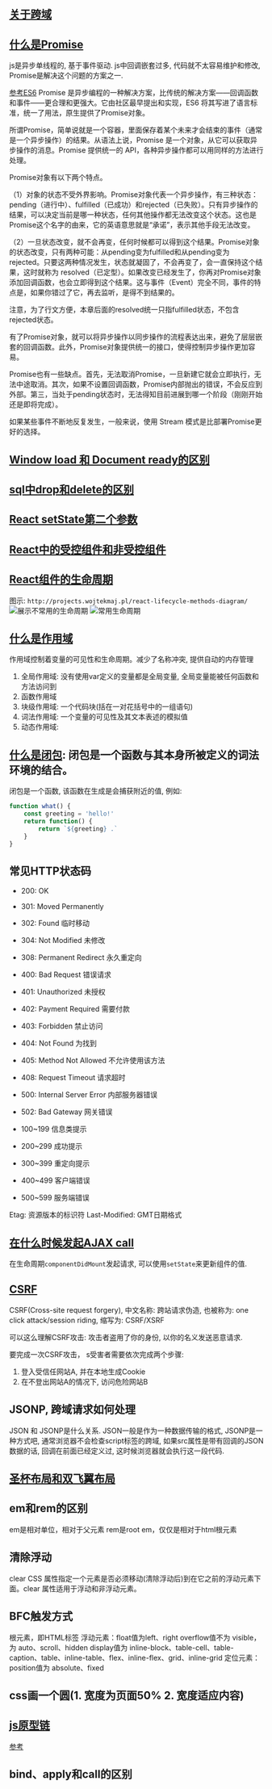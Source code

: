 ## [关于跨域](https://www.ruanyifeng.com/blog/2016/04/cors.html)

## [什么是Promise](https://juejin.im/post/5afd2ff26fb9a07aaa11786c)
js是异步单线程的, 基于事件驱动. js中回调嵌套过多, 代码就不太容易维护和修改, Promise是解决这个问题的方案之一.

[参考ES6](https://es.ourfor.top/#docs/promise)
Promise 是异步编程的一种解决方案，比传统的解决方案——回调函数和事件——更合理和更强大。它由社区最早提出和实现，ES6 将其写进了语言标准，统一了用法，原生提供了Promise对象。

所谓Promise，简单说就是一个容器，里面保存着某个未来才会结束的事件（通常是一个异步操作）的结果。从语法上说，Promise 是一个对象，从它可以获取异步操作的消息。Promise 提供统一的 API，各种异步操作都可以用同样的方法进行处理。

Promise对象有以下两个特点。

（1）对象的状态不受外界影响。Promise对象代表一个异步操作，有三种状态：pending（进行中）、fulfilled（已成功）和rejected（已失败）。只有异步操作的结果，可以决定当前是哪一种状态，任何其他操作都无法改变这个状态。这也是Promise这个名字的由来，它的英语意思就是“承诺”，表示其他手段无法改变。

（2）一旦状态改变，就不会再变，任何时候都可以得到这个结果。Promise对象的状态改变，只有两种可能：从pending变为fulfilled和从pending变为rejected。只要这两种情况发生，状态就凝固了，不会再变了，会一直保持这个结果，这时就称为 resolved（已定型）。如果改变已经发生了，你再对Promise对象添加回调函数，也会立即得到这个结果。这与事件（Event）完全不同，事件的特点是，如果你错过了它，再去监听，是得不到结果的。

注意，为了行文方便，本章后面的resolved统一只指fulfilled状态，不包含rejected状态。

有了Promise对象，就可以将异步操作以同步操作的流程表达出来，避免了层层嵌套的回调函数。此外，Promise对象提供统一的接口，使得控制异步操作更加容易。

Promise也有一些缺点。首先，无法取消Promise，一旦新建它就会立即执行，无法中途取消。其次，如果不设置回调函数，Promise内部抛出的错误，不会反应到外部。第三，当处于pending状态时，无法得知目前进展到哪一个阶段（刚刚开始还是即将完成）。

如果某些事件不断地反复发生，一般来说，使用 Stream 模式是比部署Promise更好的选择。

## [Window load 和 Document ready的区别](https://merrier.wang/20170412/the-difference-between-window.onload-and-document.read.html)

## [sql中drop和delete的区别]()

## [React setState第二个参数]()

## [React中的受控组件和非受控组件](https://reactjs.org/docs/forms.html)

## [React组件的生命周期](https://reactjs.org/docs/react-component.html)
图示: ` http://projects.wojtekmaj.pl/react-lifecycle-methods-diagram/ `
![展示不常用的生命周期](./react-lifecycle-all.png)
![常用生命周期](./react-lifecycle.png)

## [什么是作用域](https://juejin.im/post/5abb99e9f265da2392366824)
作用域控制着变量的可见性和生命周期。减少了名称冲突, 提供自动的内存管理
1. 全局作用域: 没有使用var定义的变量都是全局变量, 全局变量能被任何函数和方法访问到
2. 函数作用域
3. 块级作用域: 一个代码块(括在一对花括号中的一组语句)
4. 词法作用域: 一个变量的可见性及其文本表述的模拟值
5. 动态作用域:

## [什么是闭包](https://developer.mozilla.org/zh-CN/docs/Web/JavaScript): 闭包是一个函数与其本身所被定义的词法环境的结合。
闭包是一个函数, 该函数在生成是会捕获附近的值, 例如:
```js
function what() {
	const greeting = 'hello!'
	return function() {
		return `${greeting} .`
	}
}
```

## 常见HTTP状态码
- 200: OK

- 301: Moved Permanently
- 302: Found 临时移动
- 304: Not Modified 未修改
- 308: Permanent Redirect 永久重定向

- 400: Bad Request 错误请求
- 401: Unauthorized 未授权
- 402: Payment Required 需要付款
- 403: Forbidden 禁止访问
- 404: Not Found 为找到
- 405: Method Not Allowed 不允许使用该方法
- 408: Request Timeout 请求超时

- 500: Internal Server Error 内部服务器错误
- 502: Bad Gateway 网关错误

- 100~199 信息类提示
- 200~299 成功提示
- 300~399 重定向提示
- 400~499 客户端错误
- 500~599 服务端错误

Etag: 资源版本的标识符
Last-Modified: GMT日期格式


## [在什么时候发起AJAX call](https://reactjs.org/docs/faq-ajax.html)
在生命周期`componentDidMount`发起请求, 可以使用`setState`来更新组件的值.

## [CSRF](https://www.cnblogs.com/hyddd/archive/2009/04/09/1432744.html)
CSRF(Cross-site request forgery), 中文名称: 跨站请求伪造, 也被称为: one click attack/session riding, 缩写为: CSRF/XSRF

可以这么理解CSRF攻击: 攻击者盗用了你的身份, 以你的名义发送恶意请求.

要完成一次CSRF攻击， s受害者需要依次完成两个步骤:

1. 登入受信任网站A, 并在本地生成Cookie
2. 在不登出网站A的情况下, 访问危险网站B



## JSONP, 跨域请求如何处理
JSON 和 JSONP是什么关系.
JSON一般是作为一种数据传输的格式, JSONP是一种方式吧, 通常浏览器不会检查script标签的跨域, 如果src属性是带有回调的JSON数据的话, 回调在前面已经定义过, 这时候浏览器就会执行这一段代码.

## [圣杯布局和双飞翼布局](https://github.com/zwwill/blog/issues/11)

## em和rem的区别
em是相对单位，相对于父元素
rem是root em，仅仅是相对于html根元素

## 清除浮动
 clear CSS 属性指定一个元素是否必须移动(清除浮动后)到在它之前的浮动元素下面。clear 属性适用于浮动和非浮动元素。

## BFC触发方式

根元素，即HTML标签
浮动元素：float值为left、right
overflow值不为 visible，为 auto、scroll、hidden
display值为 inline-block、table-cell、table-caption、table、inline-table、flex、inline-flex、grid、inline-grid
定位元素：position值为 absolute、fixed

## css画一个圆(1. 宽度为页面50% 2. 宽度适应内容)

## [js原型链](https://developer.mozilla.org/zh-CN/docs/Web/JavaScript/Inheritance_and_the_prototype_chain)

[参考](https://zhuanlan.zhihu.com/p/22989691)

## bind、apply和call的区别

